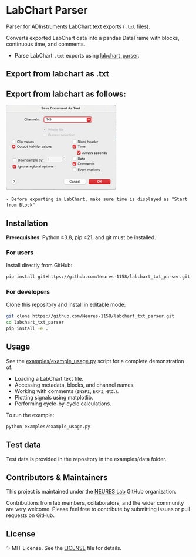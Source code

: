 # LabChart Parser

Parser for ADInstruments LabChart text exports (`.txt` files).  

Converts exported LabChart data into a pandas DataFrame with blocks, continuous time, and comments.

- Parse LabChart `.txt` exports using [labchart_parser](https://github.com/Neures-1158/labchart_txt_parser).  

## Export from labchart as .txt

Export from labchart as follows:
- 
  <img src="img/lc_signal_export.png" width="300" alt="LabChart screenshot showing signal export dialog">

    - Before exporting in LabChart, make sure time is displayed as "Start from Block"


## Installation

**Prerequisites**: Python ≥3.8, pip ≥21, and git must be installed.


### For users

Install directly from GitHub:

```bash
pip install git+https://github.com/Neures-1158/labchart_txt_parser.git
```

### For developers

Clone this repository and install in editable mode:

```bash
git clone https://github.com/Neures-1158/labchart_txt_parser.git
cd labchart_txt_parser
pip install -e .
```

## Usage

See the [examples/example_usage.py](examples/example_usage.py) script for a complete demonstration of:

- Loading a LabChart text file.
- Accessing metadata, blocks, and channel names.
- Working with comments (`INSPI`, `EXPI`, etc.).
- Plotting signals using matplotlib.
- Performing cycle-by-cycle calculations.

To run the example:

```bash
python examples/example_usage.py
```
## Test data
Test data is provided in the repository in the examples/data folder.


## Contributors & Maintainers

This project is maintained under the [NEURES Lab](https://github.com/Neures-1158) GitHub organization.

Contributions from lab members, collaborators, and the wider community are very welcome. Please feel free to contribute by submitting issues or pull requests on GitHub.

## License

✨ MIT License. See the [LICENSE](LICENSE) file for details.
